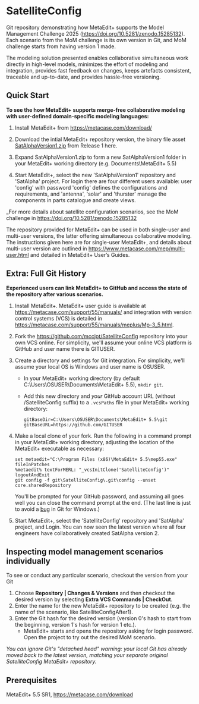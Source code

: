 # SatelliteConfig

Git repository demonstrating how MetaEdit+ supports the Model Management Challenge 2025 (https://doi.org/10.5281/zenodo.15285132). Each scenario from the MoM challenge is its own version in Git, and MoM challenge starts from having version 1 made. 

The modeling solution presented enables collaborative simultaneous work directly in high-level models, minimizes the effort of modeling and integration, provides fast feedback on changes, keeps artefacts consistent, traceable and up-to-date, and provides hassle-free versioning. 

## Quick Start

**To see the how MetaEdit+ supports merge-free collaborative modeling with user-defined domain-specific modeling languages:**

1. Install MetaEdit+ from https://metacase.com/download/

2. Download the intial MetaEdit+ repository version, the binary file asset [SatAlphaVersion1.zip](https://github.com/mccjpt/SatelliteConfig/releases/download/1/SatAlphaVersion1.zip) from Release 1 here.

3. Expand SatAlphaVersion1.zip to form a new SatAlphaVersion1 folder in your MetaEdit+ working directory (e.g. Documents\MetaEdit+ 5.5)

4. Start MetaEdit+, select the new 'SatAlphaVersion1' repository and 'SatAlpha' project. For login there are four different users available: user 'config' with password 'config' defines the configurations and requirements, and 'antenna', 'solar' and 'thurster' manage the components in parts catalogue and create views.

_For more details about satellite configuration scenarios, see the MoM challenge in https://doi.org/10.5281/zenodo.15285132

The repository provided for MetaEdit+ can be used in both single-user and multi-user versions, the latter offering simultaneous collaborative modeling. The instructions given here are for single-user MetaEdit+, and details about multi-user version are outlined in https://www.metacase.com/mep/multi-user.html and detailed in MetaEdit+ User’s Guides.

## Extra: Full Git History

**Experienced users can link MetaEdit+ to GitHub and access the state of the repository after various scenarios.**

1. Install MetaEdit+. 
MetaEdit+ user guide is available at https://metacase.com/support/55/manuals/ and integration with version control systems (VCS) is detailed in https://metacase.com/support/55/manuals/meplus/Mp-3_5.html. 

2. Fork the https://github.com/mccjpt/SatelliteConfig repository into your own VCS online. For simplicity, we'll assume your online VCS platform is GitHub and user name there is GITUSER.

3. Create a directory and settings for Git integration. For simplicity, we'll assume your local OS is Windows and user name is OSUSER.
   - In your MetaEdit+ working directory (by default C:\Users\OSUSER\Documents\MetaEdit+ 5.5), `mkdir git`. 
   - Add this new directory and _your_ GitHub account URL (without /SatelliteConfig suffix) to a `.vcsPaths` file in your MetaEdit+ working directory:

        ```
        gitBaseDir=C:\Users\OSUSER\Documents\MetaEdit+ 5.5\git
        gitBaseURL=https://github.com/GITUSER
        ```
4. Make a local clone of your fork. Run the following in a command prompt in your MetaEdit+ working directory, adjusting the location of the MetaEdit+ executable as necessary:

    ```
    set metaedit="C:\Program Files (x86)\MetaEdit+ 5.5\mep55.exe" fileInPatches
    %metaedit% textForMERL: "_vcsInitClone('SatelliteConfig')" logoutAndExit
    git config -f git\SatelliteConfig\.git\config --unset core.sharedRepository
    ```

    You'll be prompted for your GitHub password, and assuming all goes well you can close the command prompt at the end. (The last line is just to avoid a [bug](https://github.com/git-for-windows/git/issues/3110) in Git for Windows.)

4. Start MetaEdit+, select the 'SatelliteConfig' repository and 'SatAlpha' project, and Login. 
You can now seen the latest version where all four engineers have collaboratively created SatAlpha version 2.  

## Inspecting model management scenarios individually
To see or conduct any particular scenario, checkout the version from your Git
1. Choose **Repository | Changes & Versions** and then checkout the desired version by selecting **Extra VCS Commands | CheckOut**. 
2. Enter the name for the new MetaEdit+ repository to be created (e.g. the name of the scenario, like SatelliteConfigAfter1). 
3. Enter the Git hash for the desired version (version 0's hash to start from the beginning, version 1's hash for version 1 etc.).
   - MetaEdit+ starts and opens the repository asking for login password. Open the project to try out the desired MoM scenario.

_You can ignore Git's "detached head" warning: your local Git has already moved back to the latest version, matching your separate original SatelliteConfig MetaEdit+ repository._

## Prerequisites
MetaEdit+ 5.5 SR1, https://metacase.com/download
